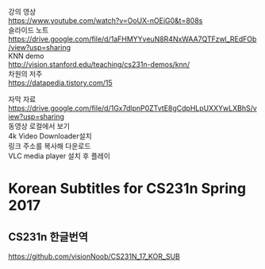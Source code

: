 강의 영상   
https://www.youtube.com/watch?v=OoUX-nOEjG0&t=808s   
슬라이드 노트   
https://drive.google.com/file/d/1aFHMYYveuN8R4NxWAA7QTFzwl_REdFOb/view?usp=sharing   
KNN demo   
http://vision.stanford.edu/teaching/cs231n-demos/knn/   
차원의 저주   
https://datapedia.tistory.com/15   



자막 자료   
https://drive.google.com/file/d/1Gx7dlpnP0ZTvtE8gCdpHLpUXXYwLXBhS/view?usp=sharing   
동영상 로컬에서 보기   
4k Video Downloader설치   
링크 주소를 복사해 다운로드   
VLC media player 설치 후 플레이   


# Korean Subtitles for CS231n Spring 2017
## CS231n 한글번역
https://github.com/visionNoob/CS231N_17_KOR_SUB
